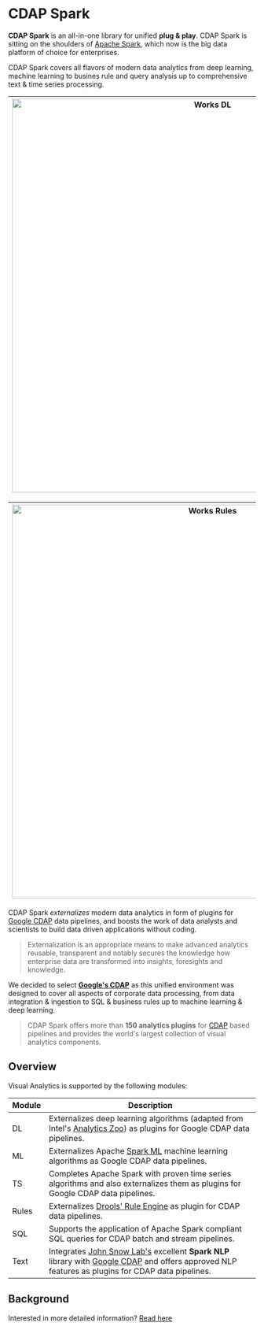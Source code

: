 # CDAP Spark

**CDAP Spark** is an all-in-one library for unified **plug & play**. CDAP Spark is sitting on the shoulders of [Apache Spark](https://spark.apache.org), which now is the big data platform of choice for enterprises.

CDAP Spark covers all flavors of modern data analytics from deep learning, machine learning to busines rule and query analysis up to comprehensive text & time series processing.

<img src="https://github.com/predictiveworks/cdap-spark/blob/master/images/works-dl.svg" width="800" alt="Works DL"> | <img src="https://github.com/predictiveworks/cdap-spark/blob/master/images/works-ml.svg" width="800" alt="Works ML"> | <img src="https://github.com/predictiveworks/cdap-spark/blob/master/images/works-ts.svg" width="800" alt="Works TS"> 
 :---: | :---: | :---: |

<img src="https://github.com/predictiveworks/cdap-spark/blob/master/images/works-rules.svg" width="800" alt="Works Rules"> | <img src="https://github.com/predictiveworks/cdap-spark/blob/master/images/works-sql.svg" width="800" alt="Works SQL"> | <img src="https://github.com/predictiveworks/cdap-spark/blob/master/images/works-text.svg" width="800" alt="Works Text"> 
 :---: | :---: | :---: |

CDAP Spark *externalizes* modern data analytics in form of plugins for [Google CDAP](https://cdap.io) data pipelines, and boosts the work of data analysts and scientists 
to build data driven applications without coding.

> Externalization is an appropriate means to make advanced analytics reusable, transparent and notably secures the knowledge how enterprise data are transformed into insights, foresights and knowledge.

We decided to select [**Google's CDAP**](https://cdap.io) as this unified environment was designed to cover all aspects of corporate data processing, from data integration & ingestion to SQL & business rules up to machine learning & deep learning.

>CDAP Spark offers more than **150 analytics plugins** for [CDAP](https://cdap.io) based pipelines and provides the world's largest collection of visual analytics components.

## Overview

Visual Analytics is supported by the following modules:

| Module | Description |
| --- | --- |
| DL | Externalizes deep learning algorithms (adapted from Intel's [Analytics Zoo](https://github.com/intel-analytics/analytics-zoo)) as plugins for Google CDAP data pipelines. |
| ML | Externalizes Apache [Spark ML](spark.apache.org) machine learning algorithms as Google CDAP data pipelines. |
| TS | Completes Apache Spark with proven time series algorithms and also externalizes them as plugins for Google CDAP data pipelines. |
| Rules | Externalizes [Drools' Rule Engine](https://www.drools.org) as plugin for CDAP data pipelines.
| SQL | Supports the application of Apache Spark compliant SQL queries for CDAP batch and stream pipelines. |
| Text | Integrates [John Snow Lab's](https://nlp.johnsnowlabs.com/) excellent **Spark NLP** library with [Google CDAP](https://cdap.io) and offers approved NLP features as plugins for CDAP data pipelines. |

## Background

Interested in more detailed information? [Read here](https://predictiveworks.github.io)